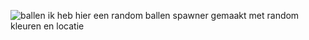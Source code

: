 
![ballen](https://github.com/user-attachments/assets/0d826296-9d23-41d3-a31d-4764448a8f22)
ik heb hier een random ballen spawner gemaakt met random kleuren en locatie
